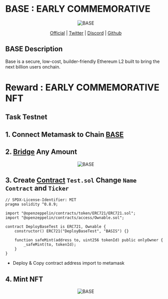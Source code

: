 <p align="center"> <h1>BASE : EARLY COMMEMORATIVE</h1></p>
<p align="center">
  <img src="https://avatars.githubusercontent.com/u/108554348?s=200&v=4" alt="BASE">
</p>

<p align="center">
  <a href="https://base.org/">Official</a> |
  <a href="https://twitter.com/buildonbase">Twitter</a> |
  <a href="https://discord.com/invite/buildonbase">Discord</a> |
  <a href="https://github.com/base-org">Github</a> 
</p>


## BASE Description
Base is a secure, low-cost, builder-friendly Ethereum L2 built to bring the next billion users onchain.

<p align="center">
  <h1>Reward : EARLY COMMEMORATIVE NFT </h1>
</p>


## Task Testnet

## 1. Connect Metamask to Chain <a href="https://chainlist.org/chain/84531 ">BASE</a>  


## 2. <a href="https://bridge.base.org/deposit">Bridge</a> Any Amount

<p align="center">
  <img src="https://i.ibb.co/nLQh7wG/1.png" alt="BASE">
</p>

## 3. Create <a href="https://remix.ethereum.org/">Contract</a> `Test.sol` Change `Name Contract` and `Ticker`

```
// SPDX-License-Identifier: MIT
pragma solidity ^0.8.9;

import "@openzeppelin/contracts/token/ERC721/ERC721.sol";
import "@openzeppelin/contracts/access/Ownable.sol";

contract DeployBaseTest is ERC721, Ownable {
    constructor() ERC721("DeployBaseTest", "BASIS") {}

    function safeMint(address to, uint256 tokenId) public onlyOwner {
        _safeMint(to, tokenId);
    }
}
```

- Deploy & Copy contract address import to metamask

## 4. Mint NFT 

<p align="center">
  <img src="" alt="BASE">
</p>
